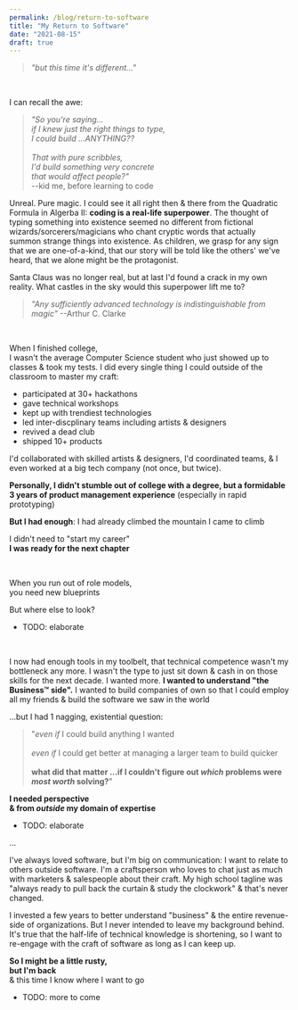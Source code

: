 ```yaml
---
permalink: /blog/return-to-software
title: "My Return to Software"
date: "2021-08-15"
draft: true
---
```


> _"but this time it's different..."_

<!-- excerpt -->
<br />

<!---
* TI-84
* Movie: The Social Network
* MHacks IV

* \>SH
* Hack The Planet
* QCOM
* Game Design

* Eship "education"
* digital nomad gone stale (why?)
* audience-focused bootstrapping
* sales bootcamp
* Woven
* Tiago+GTD (jet-rocketed into post-rat economy of twitter, so the next chapter is twitter era)

* Writer's Bloc
* Kenzie Academy
* the diagnosis
* Britannica (from geography to geopolitics to world history to The Western Canon to The Liberal Arts)
-->

I can recall the awe:

> _"So you're saying...<br />if I knew just the right things to type,<br />I could build ...ANYTHING??<br /><br />That with pure scribbles,<br />I'd build something very concrete<br />that would affect people?"_<br />--kid me, before learning to code

Unreal. Pure magic. I could see it all right then & there from the Quadratic Formula in Algerba II: **coding is a real-life superpower**. The thought of typing something into existence seemed no different from fictional wizards/sorcerers/magicians who chant cryptic words that actually summon strange things into existence. As children, we grasp for any sign that we are one-of-a-kind, that our story will be told like the others' we've heard, that we alone might be the protagonist.

Santa Claus was no longer real, but at last I'd found a crack in my own reality. What castles in the sky would this superpower lift me to?

> _"Any sufficiently advanced technology is indistinguishable from magic"_ --Arthur C. Clarke

<br />

When I finished college,
<br />I wasn't the average Computer Science student who just showed up to classes & took my tests. I did every single thing I could outside of the classroom to master my craft:

* participated at 30+ hackathons
* gave technical workshops
* kept up with trendiest technologies
* led inter-discplinary teams including artists & designers
* revived a dead club
* shipped 10+ products

I'd collaborated with skilled artists & designers, I'd coordinated teams, & I even worked at a big tech company (not once, but twice).

**Personally, I didn't stumble out of college with a degree, but a formidable 3 years of product management experience** (especially in rapid prototyping)

**But I had enough**: I had already climbed the mountain I came to climb

I didn't need to "start my career"
<br />**I was ready for the next chapter**

<br />

When you run out of role models,
<br />you need new blueprints

But where else to look?

* TODO: elaborate

<br />

I now had enough tools in my toolbelt, that technical competence wasn't my bottleneck any more. I wasn't the type to just sit down & cash in on those skills for the next decade. I wanted more. **I wanted to understand "the Business™ side".** I wanted to build companies of own so that I could employ all my friends & build the software we saw in the world

...but I had 1 nagging, existential question:

> "_even if_ I could build anything I wanted<br /><br />_even if_ I could get better at managing a larger team to build quicker<br /><br />**what did that matter ...if I couldn't figure out _which_ problems were _most worth_ solving?**"

**I needed perspective<br />& from _outside_ my domain of expertise**

* TODO: elaborate

...

I've always loved software, but I'm big on communication: I want to relate to others outside software. I'm a craftsperson who loves to chat just as much with marketers & salespeople about their craft. My high school tagline was "always ready to pull back the curtain & study the clockwork" & that's never changed.

I invested a few years to better understand "business" & the entire revenue-side of organizations. But I never intended to leave my background behind. It's true that the half-life of technical knowledge is shortening, so I want to re-engage with the craft of software as long as I can keep up.

**So I might be a little rusty,
<br />but I'm back**
<br/>& this time I know where I want to go

* TODO: more to come



<!---
I started my coding journey before college & before I knew it was a well-paying career path (even though that helped me to commit long-term). If it were any other way, I wouldn't find myself constantly returning to it after time off.  Sure, it's something I enjoy, but it's always for a different purpose:
-->



<!---
3 questions 

I got obsessed with distribution.

& now I'm back at  the begininning: great product is what matters. Turns out "distribution" is a double-edged sword: however good or bad your  product/service is, good distribution merely spreads the word faster. In this sense, poor distribution is an advantage because it gives you room to experiment & fail brutally without permanent reputational damage, even if I'm oversimplifying.

If my life were a video game, this is like I beat the game once  already, so I'm ready to come back to the first level.
-->

<!---
software -> entrepreneurship -> digital marketing -> sales -> writer -> software (but this time it's different) -> DevRel??? No-Code Ops?? solo-creator?? startup mercenary??
-->
